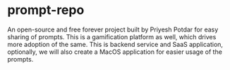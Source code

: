 # prompt-repo
An open-source and free forever project built by Priyesh Potdar for easy sharing of prompts. This is a gamification platform as well, which drives more adoption of the same. This is backend service and SaaS application, optionally, we will also create a MacOS application for easier usage of the prompts.
